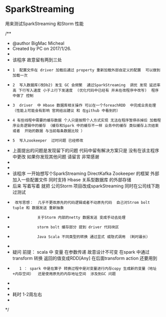 ﻿# SparkStreaming
用来测试SparkStreaming 和Storm 性能




/**
  * @author  BigMac Micheal
  * Created by PC on 2017/1/26.
  *
  * 该程序 故意留有两到三处
  *     1  配置文件在 driver 加载后通过 property 重新加载外部自定义的配置  可以做到 加载一次
  *     2  写入数据库(改Db2) 发生 GC 会频繁  通过SparkStreaming  调优 发现 延迟率高 下行写入速度 小于上行下发速度  (优化代码中已经有 并未在改程序中改写)  程序中做了 控制
  *     3  driver  中 Hbase 数据库相关操作 可以在一个foreachRDD  中完成业务处理（性能上可能会有影响 官网给出建议 和 在github 中看到的）
  *     4 有些线程中需要的缓存数据 个人只是按照个人方式实现 无法在程序暂停杀掉后 加载程序业务逻辑中的缓存 （缓存和Spark 中的缓存不一样 业务中的缓存 类似缓存上次结束或者  开始的数据 与当前每条数据比较 ）
  *     5  写入zookeeper  过时问题 已经修改
  * 上面提出的问题是发现留下的问题 代码中留有解决方案只是 没有在该主程序中更改  如果你发现其他问题 请留言 非常感谢
  *
  *
  *  该程序  一开始想写个SparkStreaming DirectKafka Zookeeper 的框架  外部加入一些配置文件  同时支持 Hbase 关系型数据库 的外部存储
  *  后来 写着写着 就把 公司Storm 项目改成sparkStreaming  同时在公司线下跑过测试
  *      改写思想：  几乎不更改原先的代码逻辑或者不动原先代码  自己对Strom bolt tuple 和 数据发送 重新抽象
  *                关于Storm 内部的netty 数据发送 变成手动去处理
  *                storm bolt 缓存部分 提到 driver 代码块区
  *                Java Scala 不同类型的转换 通过显式 或隐式调用 （耗时最长）
  *
  * 疑问   前提： scala  中 变量 在参数传递 故意设计不可变 在spark 中通过 transform  转换 返回的值变成RDD[Any]  在后面transform action 还要用到
  *        1 ： spark 中是在算子 转换过程中是对变量进行内存copy 生成新的变量（地址+内存空间）  还是使用原先的内存地址空间  涉及到GC 问题
  *
  *
  *  耗时 1-2周左右
  *
  */